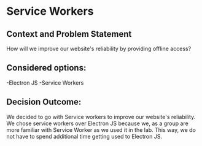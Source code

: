 # Service Workers

## Context and Problem Statement
How will we improve our website's reliability by providing offline access?

## Considered options:
-Electron JS
-Service Workers

## Decision Outcome:
We decided to go with Service workers to improve our website's reliability. We chose service workers over Electron JS because we, as a group
are more familiar with Service Worker as we used it in the lab. This way, we do not have to spend additional time getting used to Electron JS.

